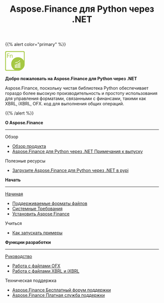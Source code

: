 ﻿---
title: Aspose.Finance для Python через .NET
linktitle: Aspose.Finance для Python через .NET
keywords: finance,xbrl,ixbrl,ofx,python
description: Он обеспечивает гораздо лучшую производительность и простоту использования для управления форматами, связанными с финансами, такими как XBRL, iXBRL, OFX с использованием Python.
type: docs
weight: 10
url: /ru/python-net/
is_root: true
aliases:
  - /python-net/working-with-aspose-finance/ 
---
{{% alert color="primary" %}} 

<img src="home_1.png" style="width:64px;height:64px;" alt="Aspose.Finance for Python via .NET Product Logo" />

**Добро пожаловать на Aspose.Finance для Python через .NET**

Aspose.Finance, поскольку чистая библиотека Python обеспечивает гораздо более высокую производительность и простоту использования для управления форматами, связанными с финансами, такими как XBRL, iXBRL, OFX. код для выполнения общих операций.

{{% /alert %}}

<div class="row">
	<div class="col-md-4">
		<p><b>О Aspose.Finance</b></p>
			<hr><p>Обзор</p></hr>
			<ul>
				<li><a href="/finance/ru/python-net/product-overview/">Обзор продукта</a></li>
			  <li><a href="/finance/ru/python-net/release-notes/">Aspose.Finance для Python через .NET Примечания к выпуску</a></li>
			</ul>            
	        <p>Полезные ресурсы</p>
			<ul>
				<li><a href="https://pypi.org/project/aspose-finance/">Загрузите Aspose.Finance для Python через .NET в pypi</a></li>
			</ul>
	</div>
	<div class="col-md-4">
		<p><b>Начать</b></p>
			<hr><p><a href="/finance/ru/python-net/getting-started/">Начиная</a></p></hr>
			<ul>
				<li><a href="/finance/ru/python-net/supported-file-formats/">Поддерживаемые форматы файлов</a></li>
				<li><a href="/finance/ru/python-net/system-requirements/">Системные Требования</a></li>
				<li><a href="/finance/ru/python-net/installation/">Установить Aspose Finance</a></li>
			</ul>
			<p>Учиться</p>
			<ul>
				<li><a href="/finance/ru/python-net/how-to-run-the-examples/">Как запускать примеры</a></li>
			</ul>
	</div>
	<div class="col-md-4">
		<p><b>Функции разработки</b></p>
			<hr><p><a href="/finance/ru/python-net/developer-guide/">Руководство</a></p></hr>
			<ul>
				<li><a href="/finance/ru/python-net/working-with-ofx-files/">Работа с файлами OFX</a></li>
				<li><a href="/finance/ru/python-net/working-with-xbrl-and-ixbrl-files/">Работа с файлами XBRL и iXBRL</a></li>
			</ul>	
			<p>Техническая поддержка</p>
			<ul>
				<li><a href="https://forum.aspose.com/c/finance/43">Aspose.Finance Бесплатный форум поддержки</a></li>
				<li><a href="https://helpdesk.aspose.com/">Aspose.Finance Платная служба поддержки</a></li>
			</ul>
	</div>
</div>
